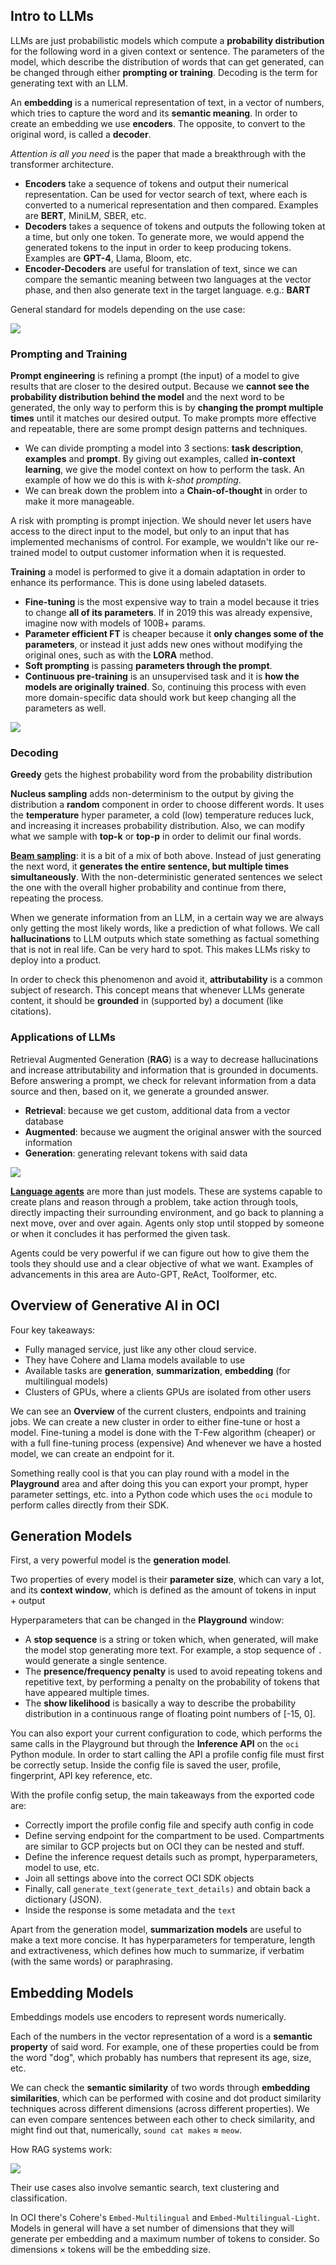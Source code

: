 ## Intro to LLMs

LLMs are just probabilistic models which compute a **probability distribution** for the following word in a given context or sentence. The parameters of the model, which describe the distribution of words that can get generated, can be changed through either **prompting or training**. Decoding is the term for generating text with an LLM.

An **embedding** is a numerical representation of text, in a vector of numbers, which tries to capture the word and its **semantic meaning**. In order to create an embedding we use **encoders**. The opposite, to convert to the original word, is called a **decoder**. 

*Attention is all you need* is the paper that made a breakthrough with the transformer architecture.

- **Encoders** take a sequence of tokens and output their numerical representation. Can be used for vector search of text, where each is converted to a numerical representation and then compared. Examples are **BERT**, MiniLM, SBER, etc.
- **Decoders** takes a sequence of tokens and outputs the following token at a time, but only one token. To generate more, we would append the generated tokens to the input in order to keep producing tokens. Examples are **GPT-4**, Llama, Bloom, etc.
- **Encoder-Decoders** are useful for translation of text, since we can compare the semantic meaning between two languages at the vector phase, and then also generate text in the target language. e.g.: **BART**

General standard for models depending on the use case:

![](assets/Pasted%20image%2020240602183118.png)

### Prompting and Training

**Prompt engineering** is refining a prompt (the input) of a model to give results that are closer to the desired output. Because we **cannot see the probability distribution behind the model** and the next word to be generated, the only way to perform this is by **changing the prompt multiple times** until it matches our desired output. To make prompts more effective and repeatable, there are some prompt design patterns and techniques.

- We can divide prompting a model into 3 sections: **task description**, **examples** and **prompt**. By giving out examples, called **in-context learning**, we give the model context on how to perform the task. An example of how we do this is with *k-shot prompting*.
- We can break down the problem into a **Chain-of-thought** in order to make it more manageable.

A risk with prompting is prompt injection. We should never let users have access to the direct input to the model, but only to an input that has implemented mechanisms of control. For example, we wouldn't like our re-trained model to output customer information when it is requested.

**Training** a model is performed to give it a domain adaptation in order to enhance its performance. This is done using labeled datasets. 

- **Fine-tuning** is the most expensive way to train a model because it tries to change **all of its parameters**. If in 2019 this was already expensive, imagine now with models of 100B+ params.
- **Parameter efficient FT** is cheaper because it **only changes some of the parameters**, or instead it just adds new ones without modifying the original ones, such as with the **LORA** method.
- **Soft prompting** is passing **parameters through the prompt**.
- **Continuous pre-training** is an unsupervised task and it is **how the models are originally trained**. So, continuing this process with even more domain-specific data should work but keep changing all the parameters as well.

![](assets/Pasted%20image%2020240602222812.png)

### Decoding

**Greedy** gets the highest probability word from the probability distribution

**Nucleus sampling** adds non-determinism to the output by giving the distribution a **random** component in order to choose different words. It uses the **temperature** hyper parameter, a cold (low) temperature reduces luck, and increasing it increases probability distribution. Also, we can modify what we sample with **top-k** or **top-p** in order to delimit our final words.

[**Beam sampling**](https://www.geeksforgeeks.org/introduction-to-beam-search-algorithm/): it is a bit of a mix of both above. Instead of just generating the next word, it **generates the entire sentence, but multiple times simultaneously**. With the non-deterministic generated sentences we select the one with the overall higher probability and continue from there, repeating the process.

When we generate information from an LLM, in a certain way we are always only getting the most likely words, like a prediction of what follows. We call **hallucinations** to LLM outputs which state something as factual something that is not in real life. Can be very hard to spot. This makes LLMs risky to deploy into a product.

In order to check this phenomenon and avoid it, **attributability** is a common subject of research. This concept means that whenever LLMs generate content, it should be **grounded** in (supported by) a document (like citations).

### Applications of LLMs

Retrieval Augmented Generation (**RAG**) is a way to decrease hallucinations and increase attributability and information that is grounded in documents. Before answering a prompt, we check for relevant information from a data source and then, based on it, we generate a grounded answer.

- **Retrieval**: because we get custom, additional data from a vector database
- **Augmented**: because we augment the original answer with the sourced information 
- **Generation**: generating relevant tokens with said data

![](assets/Pasted%20image%2020240602231113.png)

[**Language agents**](https://yusu.substack.com/p/language-agents#%C2%A7language-agents-a-conceptual-framework) are more than just models. These are systems capable to create plans and reason through a problem, take action through tools, directly impacting their surrounding environment, and go back to planning a next move, over and over again. Agents only stop until stopped by someone or when it concludes it has performed the given task. 

Agents could be very powerful if we can figure out how to give them the tools they should use and a clear objective of what we want. Examples of advancements in this area are Auto-GPT, ReAct, Toolformer, etc.

## Overview of Generative AI in OCI

Four key takeaways:

- Fully managed service, just like any other cloud service.
- They have Cohere and Llama models available to use
- Available tasks are **generation**, **summarization**, **embedding** (for multilingual models)
- Clusters of GPUs, where a clients GPUs are isolated from other users

We can see an **Overview** of the current clusters, endpoints and training jobs. We can create a new cluster in order to either fine-tune or host a model. Fine-tuning a model is done with the T-Few algorithm (cheaper) or with a full fine-tuning process (expensive) And whenever we have a hosted model, we can create an endpoint for it.

Something really cool is that you can play round with a model in the **Playground** area and after doing this you can export your prompt, hyper parameter settings, etc. into a Python code which uses the `oci` module to perform calles directly from their SDK.

## Generation Models

First, a very powerful model is the **generation model**.

Two properties of every model is their **parameter size**, which can vary a lot, and its **context window**, which is defined as the amount of tokens in $\text{input}+\text{output}$

Hyperparameters that can be changed in the **Playground** window:

- A **stop sequence** is a string or token which, when generated, will make the model stop generating more text. For example, a stop sequence of `.` would generate a single sentence.
- The **presence/frequency penalty** is used to avoid repeating tokens and repetitive text, by performing a penalty on the probability of tokens that have appeared multiple times.
- The **show likelihood** is basically a way to describe the probability distribution in a continuous range of floating point numbers of \[-15, 0\].

You can also export your current configuration to code, which performs the same calls in the Playground but through the **Inference API** on the `oci` Python module. In order to start calling the API a profile config file must first be correctly setup. Inside the config file is saved the user, profile, fingerprint, API key reference, etc.

With the profile config setup, the main takeaways from the exported code are:

- Correctly import the profile config file and specify auth config in code
- Define serving endpoint for the compartment to be used. Compartments are similar to GCP projects but on OCI they can be nested and stuff.
- Define the inference request details such as prompt, hyperparameters, model to use, etc.
- Join all settings above into the correct OCI SDK objects
- Finally, call `generate_text(generate_text_details)` and obtain back a dictionary (JSON).
- Inside the response is some metadata and the `text`

Apart from the generation model, **summarization models** are useful to make a text more concise. It has hyperparameters for temperature, length and extractiveness, which defines how much to summarize, if verbatim (with the same words) or paraphrasing.

## Embedding Models

Embeddings models use encoders to represent words numerically. 

Each of the numbers in the vector representation of a word is a **semantic property** of said word. For example, one of these properties could be from the word "dog", which probably has numbers that represent its age, size, etc. 

We can check the **semantic similarity** of two words through **embedding similarities**, which can be performed with cosine and dot product similarity techniques across different dimensions (across different properties). We can even compare sentences between each other to check similarity, and might find out that, numerically, `sound cat makes` $\approx$ `meow`.

How RAG systems work:

![](assets/Pasted%20image%2020240605150915.png)

Their use cases also involve semantic search, text clustering and classification.

In OCI there's Cohere's `Embed-Multilingual` and `Embed-Multilingual-Light`. Models in general will have a set number of dimensions that they will generate per embedding and a maximum number of tokens to consider. So $\text{dimensions}\times\text{tokens}$ will be the embedding size.